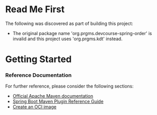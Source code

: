 # Read Me First
The following was discovered as part of building this project:

* The original package name 'org.prgms.devcourse-spring-order' is invalid and this project uses 'org.prgms.kdt' instead.

# Getting Started

### Reference Documentation
For further reference, please consider the following sections:

* [Official Apache Maven documentation](https://maven.apache.org/guides/index.html)
* [Spring Boot Maven Plugin Reference Guide](https://docs.spring.io/spring-boot/docs/2.7.5/maven-plugin/reference/html/)
* [Create an OCI image](https://docs.spring.io/spring-boot/docs/2.7.5/maven-plugin/reference/html/#build-image)

